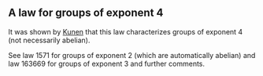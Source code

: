 ## A law for groups of exponent 4

It was shown by [Kunen](https://doi.org/10.1016/0898-1221(94)00212-4) that this law characterizes groups of exponent 4 (not necessarily abelian).

See law 1571 for groups of exponent 2 (which are automatically abelian) and law 163669 for groups of exponent 3 and further comments.
